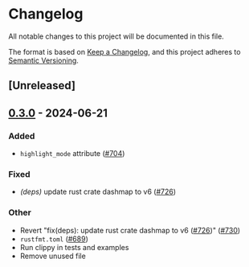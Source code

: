 # Changelog
All notable changes to this project will be documented in this file.

The format is based on [Keep a Changelog](https://keepachangelog.com/en/1.0.0/),
and this project adheres to [Semantic Versioning](https://semver.org/spec/v2.0.0.html).

## [Unreleased]

## [0.3.0](https://github.com/marc2332/freya/compare/freya-native-core-v0.2.1...freya-native-core-v0.3.0) - 2024-06-21

### Added
- `highlight_mode` attribute ([#704](https://github.com/marc2332/freya/pull/704))

### Fixed
- *(deps)* update rust crate dashmap to v6 ([#726](https://github.com/marc2332/freya/pull/726))

### Other
- Revert "fix(deps): update rust crate dashmap to v6 ([#726](https://github.com/marc2332/freya/pull/726))" ([#730](https://github.com/marc2332/freya/pull/730))
- `rustfmt.toml` ([#689](https://github.com/marc2332/freya/pull/689))
- Run clippy in tests and examples
- Remove unused file
